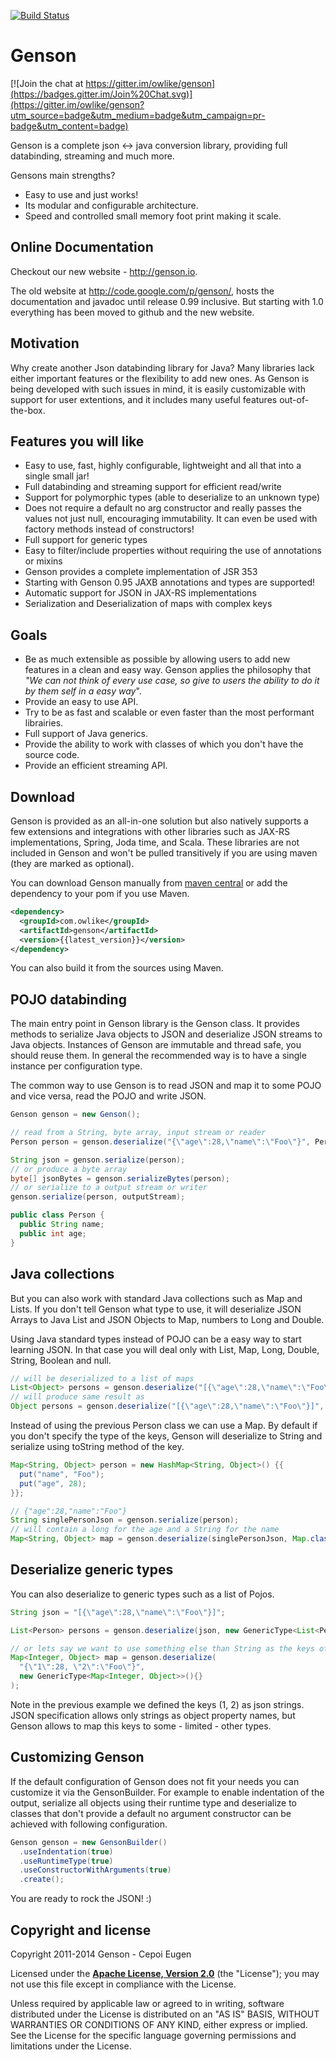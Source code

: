 [![Build Status](https://travis-ci.org/owlike/genson.svg?branch=master)](https://travis-ci.org/owlike/genson)

# Genson

[![Join the chat at https://gitter.im/owlike/genson](https://badges.gitter.im/Join%20Chat.svg)](https://gitter.im/owlike/genson?utm_source=badge&utm_medium=badge&utm_campaign=pr-badge&utm_content=badge)

Genson is a complete json <-> java conversion library, providing full databinding, streaming and much more.

Gensons main strengths?

 - Easy to use and just works!
 - Its modular and configurable architecture.
 - Speed and controlled small memory foot print making it scale.

## Online Documentation

Checkout our new website - <http://genson.io>.


The old website at <http://code.google.com/p/genson/>, hosts the documentation and javadoc until release 0.99 inclusive.
But starting with 1.0 everything has been moved to github and the new website.

## Motivation

Why create another Json databinding library for Java?
Many libraries lack either important features or the flexibility to add new ones.
As Genson is being developed with such issues in mind, it is easily customizable with support for user extentions, and it includes many useful features out-of-the-box.


## Features you will like

  - Easy to use, fast, highly configurable, lightweight and all that into a single small jar!
  - Full databinding and streaming support for efficient read/write
  - Support for polymorphic types (able to deserialize to an unknown type)
  - Does not require a default no arg constructor and really passes the values not just null, encouraging immutability. It can even be used with factory methods instead of constructors!
  - Full support for generic types
  - Easy to filter/include properties without requiring the use of annotations or mixins
  - Genson provides a complete implementation of JSR 353
  - Starting with Genson 0.95 JAXB annotations and types are supported!
  - Automatic support for JSON in JAX-RS implementations
  - Serialization and Deserialization of maps with complex keys

## Goals

 - Be as much extensible as possible by allowing users to add new features in a clean and easy way. Genson applies the philosophy that *"We can not think of every use case, so give to users the ability to do it by them self in a easy way*".
 - Provide an easy to use API.
 - Try to be as fast and scalable or even faster than the most performant librairies.
 - Full support of Java generics.
 - Provide the ability to work with classes of which you don't have the source code.
 - Provide an efficient streaming API.

## Download

Genson is provided as an all-in-one solution but also natively supports a few extensions and integrations with other libraries such as JAX-RS implementations, Spring, Joda time, and Scala.
These libraries are not included in Genson and won't be pulled transitively if you are using maven 
(they are marked as optional).

You can download Genson manually from [maven central](http://repo1.maven.org/maven2/com/owlike/genson/)
or add the dependency to your pom if you use Maven.

```xml
<dependency>
  <groupId>com.owlike</groupId>
  <artifactId>genson</artifactId>
  <version>{{latest_version}}</version>
</dependency>
```

You can also build it from the sources using Maven.

## POJO databinding

The main entry point in Genson library is the Genson class.
It provides methods to serialize Java objects to JSON  and deserialize JSON streams to Java objects.
Instances of Genson are immutable and thread safe, you should reuse them. In general the recommended way is to have a single instance
per configuration type.

The common way to use Genson is to read JSON and map it to some POJO and vice versa, read the POJO and write JSON.

```java
Genson genson = new Genson();

// read from a String, byte array, input stream or reader
Person person = genson.deserialize("{\"age\":28,\"name\":\"Foo\"}", Person.class);

String json = genson.serialize(person);
// or produce a byte array
byte[] jsonBytes = genson.serializeBytes(person);
// or serialize to a output stream or writer
genson.serialize(person, outputStream);

public class Person {
  public String name;
  public int age;
}
```


## Java collections

But you can also work with standard Java collections such as Map and Lists. If you don't tell Genson what type to use,
it will deserialize JSON Arrays to Java List and JSON Objects to Map, numbers to Long and Double.

Using Java standard types instead of POJO can be a easy way to start learning JSON. In that case you will deal only with
List, Map, Long, Double, String, Boolean and null.

```java
// will be deserialized to a list of maps
List<Object> persons = genson.deserialize("[{\"age\":28,\"name\":\"Foo\"}]", List.class);
// will produce same result as
Object persons = genson.deserialize("[{\"age\":28,\"name\":\"Foo\"}]", Object.class);
```


Instead of using the previous Person class we can use a Map. By default if you don't specify the type of the keys,
Genson will deserialize to String and serialize using toString method of the key.

```java
Map<String, Object> person = new HashMap<String, Object>() {{
  put("name", "Foo");
  put("age", 28);
}};

// {"age":28,"name":"Foo"}
String singlePersonJson = genson.serialize(person);
// will contain a long for the age and a String for the name
Map<String, Object> map = genson.deserialize(singlePersonJson, Map.class);
```

## Deserialize generic types

You can also deserialize to generic types such as a list of Pojos.

```java
String json = "[{\"age\":28,\"name\":\"Foo\"}]";

List<Person> persons = genson.deserialize(json, new GenericType<List<Person>>(){});

// or lets say we want to use something else than String as the keys of our Map.
Map<Integer, Object> map = genson.deserialize(
  "{\"1\":28, \"2\":\"Foo\"}",
  new GenericType<Map<Integer, Object>>(){}
);
```

Note in the previous example we defined the keys (1, 2) as json strings. JSON specification
allows only strings as object property names, but Genson allows to map this keys to some - limited - other types.

## Customizing Genson

If the default configuration of Genson does not fit your needs you can customize it via the GensonBuilder.
For example to enable indentation of the output, serialize all objects using their runtime type and
deserialize to classes that don't provide a default no argument constructor can be achieved with following configuration.

```java
Genson genson = new GensonBuilder()
  .useIndentation(true)
  .useRuntimeType(true)
  .useConstructorWithArguments(true)
  .create();
```


You are ready to rock the JSON! :)


## Copyright and license

Copyright 2011-2014 Genson - Cepoi Eugen

Licensed under the **[Apache License, Version 2.0](http://www.apache.org/licenses/LICENSE-2.0)** (the "License");
you may not use this file except in compliance with the License.

Unless required by applicable law or agreed to in writing, software
distributed under the License is distributed on an "AS IS" BASIS,
WITHOUT WARRANTIES OR CONDITIONS OF ANY KIND, either express or implied.
See the License for the specific language governing permissions and
limitations under the License.
